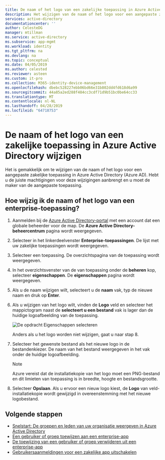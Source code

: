 ```yaml
---
title: De naam of het logo van een zakelijke toepassing in Azure Active Directory wijzigen | Microsoft Docs
description: Het wijzigen van de naam of het logo voor een aangepaste zakelijke toepassing in Azure Active Directory
services: active-directory
documentationcenter: ''
author: CelesteDG
manager: mtillman
ms.service: active-directory
ms.subservice: app-mgmt
ms.workload: identity
ms.tgt_pltfrm: na
ms.devlang: na
ms.topic: conceptual
ms.date: 04/05/2019
ms.author: celested
ms.reviewer: asteen
ms.custom: it-pro
ms.collection: M365-identity-device-management
ms.openlocfilehash: dbebc528227ebb06bd66e31b802dd4fd618d6a99
ms.sourcegitcommit: 44a85a2ed288f484cc3cdf71d9b51bc0be64cc33
ms.translationtype: MT
ms.contentlocale: nl-NL
ms.lasthandoff: 04/28/2019
ms.locfileid: "64718753"
---
```

# <a name="change-the-name-or-logo-of-an-enterprise-application-in-azure-active-directory"></a>De naam of het logo van een zakelijke toepassing in Azure Active Directory wijzigen

Het is gemakkelijk om te wijzigen van de naam of het logo voor een aangepaste zakelijke toepassing in Azure Active Directory (Azure AD). Hebt u de juiste machtigingen voor deze wijzigingen aanbrengt en u moet de maker van de aangepaste toepassing.

## <a name="how-do-i-change-an-enterprise-applications-name-or-logo"></a>Hoe wijzig ik de naam of het logo van een enterprise-toepassing?

1. Aanmelden bij de [Azure Active Directory-portal](https://aad.portal.azure.com/) met een account dat een globale beheerder voor de map. De **Azure Active Directory-beheercentrum** pagina wordt weergegeven.
2. Selecteer in het linkerdeelvenster **Enterprise-toepassingen**. De lijst met uw zakelijke toepassingen wordt weergegeven.
3. Selecteer een toepassing. De overzichtspagina van de toepassing wordt weergegeven.
4. In het overzichtsvenster van de van toepassing onder de **beheren** kop, selecteer **eigenschappen**. De **eigenschappen** pagina wordt weergegeven.
5. Als u de naam wijzigen wilt, selecteert u de **naam** vak, typ de nieuwe naam en druk op **Enter**.
6. Als u wijzigen van het logo wilt, vinden de **Logo** veld en selecteer het mappictogram naast de **selecteert u een bestand** vak is lager dan de huidige logoafbeelding van de toepassing.

   ![De opdracht Eigenschappen selecteren](./media/change-name-or-logo-portal/change-logo.png)

   Anders als u het logo worden niet wijzigen, gaat u naar stap 8.
7. Selecteer het gewenste bestand als het nieuwe logo in de bestandenkiezer. De naam van het bestand weergegeven in het vak onder de huidige logoafbeelding.

   > [!NOTE]
   > Azure vereist dat de installatiekopie van het logo moet een PNG-bestand en dit limieten van toepassing is in breedte, hoogte en bestandsgrootte.
8. Selecteer **Opslaan**. Als u ervoor een nieuw logo kiest, de **Logo** van veld-installatiekopie wordt gewijzigd in overeenstemming met het nieuwe logobestand.

## <a name="next-steps"></a>Volgende stappen

* [Snelstart: De groepen en leden van uw organisatie weergeven in Azure Active Directory](../fundamentals/active-directory-groups-view-azure-portal.md)
* [Een gebruiker of groep toewijzen aan een enterprise-app](assign-user-or-group-access-portal.md)
* [De toewijzing van een gebruiker of groep verwijderen uit een enterprise-app](remove-user-or-group-access-portal.md)
* [Gebruikersaanmeldingen voor een zakelijke app uitschakelen](disable-user-sign-in-portal.md)
